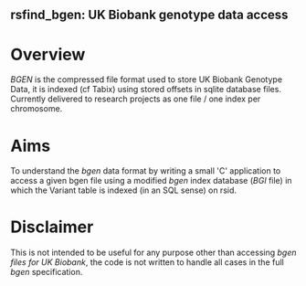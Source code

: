 ## rsfind_bgen: UK Biobank genotype data access
# Overview
*BGEN* is the compressed file format used to store UK Biobank Genotype Data, it is indexed (cf Tabix) using stored offsets in sqlite database files. Currently delivered to research projects as one file / one index per chromosome.

# Aims
To understand the *bgen* data format by writing a small 'C' application to access a given bgen file using a modified *bgen* index database (*BGI* file) in which the Variant table is indexed (in an SQL sense) on rsid.  

# Disclaimer
This is not intended to be useful for any purpose other than accessing *bgen files for UK Biobank*, the code is not written to handle all cases in the full *bgen* specification. 
